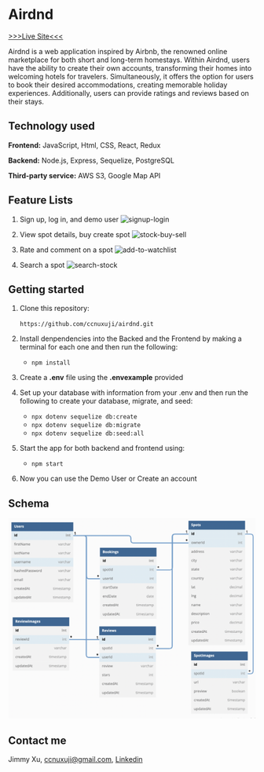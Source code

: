 # Airdnd
[>>>Live Site<<<](https://airdnd-2rmu.onrender.com)

Airdnd is a web application inspired by Airbnb, the renowned online marketplace for both short and long-term homestays. Within Airdnd, users have the ability to create their own accounts, transforming their homes into welcoming hotels for travelers. Simultaneously, it offers the option for users to book their desired accommodations, creating memorable holiday experiences. Additionally, users can provide ratings and reviews based on their stays.

## Technology used
**Frontend:** JavaScript, Html, CSS, React, Redux

**Backend:** Node.js, Express, Sequelize, PostgreSQL

**Third-party service:** AWS S3, Google Map API

## Feature Lists

1. Sign up, log in, and demo user 
![signup-login]()

2. View spot details, buy create spot
![stock-buy-sell]()

3. Rate and comment on a spot
![add-to-watchlist]()

4. Search a spot
![search-stock]()

## Getting started
1. Clone this repository:

   `
   https://github.com/ccnuxuji/airdnd.git
   `
2. Install denpendencies into the Backed and the Frontend by making a terminal for each one and then run the following:

   * `npm install`

3. Create a **.env** file using the **.envexample** provided 

4. Set up your database with information from your .env and then run the following to create your database, migrate, and seed: 
 
   * `npx dotenv sequelize db:create`
   * `npx dotenv sequelize db:migrate` 
   * `npx dotenv sequelize db:seed:all`

5. Start the app for both backend and frontend using:

   * `npm start`

6. Now you can use the Demo User or Create an account

## Schema
![db-schema](./images/airdnd_dbdiagram.png)

## Contact me

Jimmy Xu, ccnuxuji@gmail.com, [Linkedin](https://www.linkedin.com/in/ccnuxuji/)